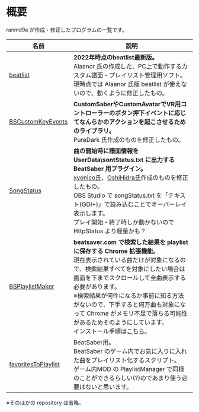 # 概要

ranmd9a が作成・修正したプログラムの一覧です。

| 名前 | 説明 |
|---|---|
| [beatlist](https://github.com/ranmd9a/beatlist/releases/latest) | **2022年時点のbeatlist最新版。**<br>Alaanor 氏の作成した、PC上で動作するカスタム譜面・プレイリスト管理用ソフト。<br>現時点では Alaanor 氏版 beatlist が使えないので、動くように修正したもの。 |
| [BSCustomKeyEvents](https://github.com/ranmd9a/BSCustomKeyEvents/releases/latest) | **CustomSaberやCustomAvatarでVR用コントローラーのボタン押下イベントに応じてなんらかのアクションを起こさせるためのライブラリ。**<br>PureDark 氏作成のものを修正したもの。 |
| [SongStatus](https://github.com/ranmd9a/BeatSaber-SongStatus/releases/latest) | **曲の開始時に譜面情報を UserData\sontStatus.txt に出力する BeatSaber 用プラグイン。**<br>[xyonico氏](https://github.com/xyonico)、[OshiHidra氏](https://github.com/OshiHidra)作成のものを修正したもの。<br>OBS Studio で songStatus.txt を「テキスト(GDI+)」で読み込むことでオーバーレイ表示します。<br>プレイ開始・終了時しか動かないので HttpStatus より軽量かも？ |
| [BSPlaylistMaker](https://github.com/ranmd9a/BSPlaylistMaker/releases/latest) | **beatsaver.com で検索した結果を playlist に保存する Chrome 拡張機能。**<br>現在表示されている曲だけが対象になるので、検索結果すべてを対象にしたい場合は画面を下までスクロールして全曲表示する必要があります。<br>※検索結果が何件になるか事前に知る方法がないので、下手すると何万曲も対象になって Chrome がメモリ不足で落ちる可能性があるためそのようにしています。<br>インストール手順は[こちら](https://github.com/ranmd9a/BSPlaylistMaker)。 |
| [favoritesToPlaylist](https://github.com/ranmd9a/favoritesToPlaylist) | BeatSaber用。<br>BeatSaber のゲーム内でお気に入りに入れた曲をプレイリスト化するスクリプト。<br>ゲーム内MOD の PlaylistManager で同様のことができるらしい(?)のであまり使う必要はないと思います。 |

※そのほかの repository は省略。

